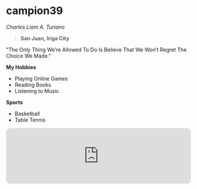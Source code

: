 # campion39
 *Charles Liam A. Turiano*
> **San Juan, Iriga City**

"The Only Thing We’re Allowed To Do Is Believe That We Won’t Regret The Choice We Made."

**My Hobbies**
- Playing Online Games
- Reading Books
- Listening to Music

**Sports**
- Basketball
- Table Tennis

<iframe style="border-radius:12px" src="https://open.spotify.com/embed/track/7KW1AtQKFToSoF1kmyk2wE?utm_source=generator" width="100%" height="152" frameBorder="0" allowfullscreen="" allow="autoplay; clipboard-write; encrypted-media; fullscreen; picture-in-picture" loading="lazy"></iframe>

